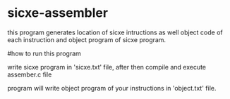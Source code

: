 # sicxe-assembler
this program generates location of sicxe intructions as well object code of each instruction 
and object program of sicxe program.

#how to run this program

write sicxe program in 'sicxe.txt' file, after then compile and execute assember.c file 

program will write object program of your instructions in 'object.txt' file.
